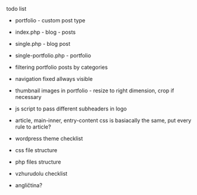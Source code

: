 todo list

* portfolio - custom post type
* index.php - blog - posts
* single.php - blog post
* single-portfolio.php - portfolio

* filtering portfolio posts by categories
* navigation fixed allways visible
* thumbnail images in portfolio - resize to right dimension, crop if necessary
* js script to pass different subheaders in logo
* article, main-inner, entry-content css is basiacally the same, put every rule to article?


* wordpress theme checklist
* css file structure
* php files structure
* vzhurudolu checklist


* angličtina?
